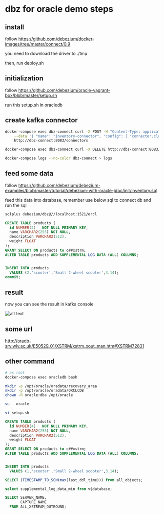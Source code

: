 # dbz for oracle demo steps

## install

follow <https://github.com/debezium/docker-images/tree/master/connect/0.9>

you need to download the driver to ./tmp

then, run deploy.sh

## initialization

follow <https://github.com/debezium/oracle-vagrant-box/blob/master/setup.sh>

run this setup.sh in oracledb

## create kafka connector

```bash
docker-compose exec dbz-connect curl -X POST -H "Content-Type: application/json" \
    --data '{ "name": "inventory-connector", "config": { "connector.class": "io.debezium.connector.oracle.OracleConnector", "tasks.max": "1", "database.server.name": "oracledb", "database.hostname": "oracledb", "database.port": "1521", "database.user": "c##xstrm", "database.password": "xs", "database.dbname": "orcl", "database.out.server.name": "dbzxout", "database.history.kafka.bootstrap.servers": "kafka1:9092", "snapshot.mode": "initial_schema_only", "database.history.kafka.topic": "schema-changes.inventory" } }' \
    http://dbz-connect:8083/connectors

docker-compose exec dbz-connect curl -X DELETE http://dbz-connect:8083/connectors/inventory-connector

docker-compose logs --no-color dbz-connect > logs
```

## feed some data

follow <https://github.com/debezium/debezium-examples/blob/master/tutorial/debezium-with-oracle-jdbc/init/inventory.sql>

feed this data into database, remember use below sql to connect db and run the sql

```bash
sqlplus debezium/dbz@//localhost:1521/orcl
```

```sql
CREATE TABLE products (
  id NUMBER(4)   NOT NULL PRIMARY KEY,
  name VARCHAR2(255) NOT NULL,
  description VARCHAR2(512),
  weight FLOAT
);
GRANT SELECT ON products to c##xstrm;
ALTER TABLE products ADD SUPPLEMENTAL LOG DATA (ALL) COLUMNS;


INSERT INTO products
  VALUES (2,'scooter','Small 2-wheel scooter',3.14);
commit;

```

## result

now you can see the result in kafka console

![alt text](https://github.com/wangzheng422/docker_env/raw/master/a6test/docs/oracle-dbz.png)

## some url

<http://oradb-srv.wlv.ac.uk/E50529_01/XSTRM/xstrm_xout_man.htm#XSTRM72831>

## other command

```bash
# as root
docker-compose exec oracledb bash

mkdir -p /opt/oracle/oradata/recovery_area
mkdir -p /opt/oracle/oradata/ORCLCDB
chown -R oracle:dba /opt/oracle

su - oracle

vi setup.sh
```

```sql
CREATE TABLE products (
  id NUMBER(4)   NOT NULL PRIMARY KEY,
  name VARCHAR2(255) NOT NULL,
  description VARCHAR2(512),
  weight FLOAT
);
GRANT SELECT ON products to c##xstrm;
ALTER TABLE products ADD SUPPLEMENTAL LOG DATA (ALL) COLUMNS;


INSERT INTO products
  VALUES (1,'scooter','Small 2-wheel scooter',3.14);

SELECT (TIMESTAMP_TO_SCN(max(last_ddl_time))) from all_objects;

select supplemental_log_data_min from v$database;

SELECT SERVER_NAME,
       CAPTURE_NAME
  FROM ALL_XSTREAM_OUTBOUND;
```